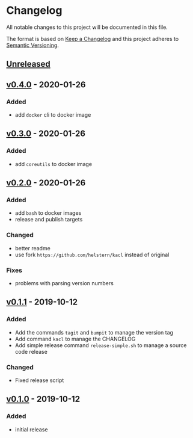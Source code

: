 # Changelog
All notable changes to this project will be documented in this file.

The format is based on [Keep a Changelog](http://keepachangelog.com/en/1.0.0/)
and this project adheres to [Semantic Versioning](http://semver.org/spec/v2.0.0.html).

## [Unreleased]
## [v0.4.0] - 2020-01-26
### Added
- add `docker` cli to docker image


## [v0.3.0] - 2020-01-26
### Added
- add `coreutils` to docker image

## [v0.2.0] - 2020-01-26
### Added
- add `bash` to docker images
- release and publish targets

### Changed
- better readme
- use fork `https://github.com/helstern/kacl` instead of original

### Fixes
- problems with parsing version numbers


## [v0.1.1] - 2019-10-12
### Added
- Add the commands `tagit` and `bumpit` to manage the version tag
- Add command `kacl` to manage the CHANGELOG
- Add simple release command `release-simple.sh` to manage a source code release

### Changed
- Fixed release script

## [v0.1.0] - 2019-10-12
### Added
- initial release

[Unreleased]: https://github.com/helstern/version-tools/compare/v0.4.0...HEAD
[v0.4.0]: https://github.com/helstern/version-tools/compare/v0.3.0...v0.4.0
[v0.3.0]: https://github.com/helstern/version-tools/compare/v0.2.0...v0.3.0
[v0.2.0]: https://github.com/helstern/version-tools/compare/v0.1.1...v0.2.0
[v0.1.1]: https://github.com/helstern/version-tools/compare/v0.1.0...v0.1.1
[v0.1.0]: https://github.com/helstern/version-tools/compare/d036db0...v0.1.0
